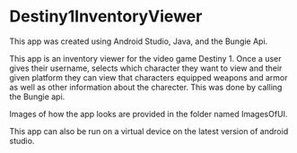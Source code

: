# Destiny1InventoryViewer
This app was created using Android Studio, Java, and the Bungie Api.

This app is an inventory viewer for the video game Destiny 1. Once a user gives their username, selects which character they want to view and their given platform they can view that characters equipped weapons and armor as well as other information about the charecter. This was done by calling the Bungie api.

Images of how the app looks are provided in the folder named ImagesOfUI.

This app can also be run on a virtual device on the latest version of android studio. 
